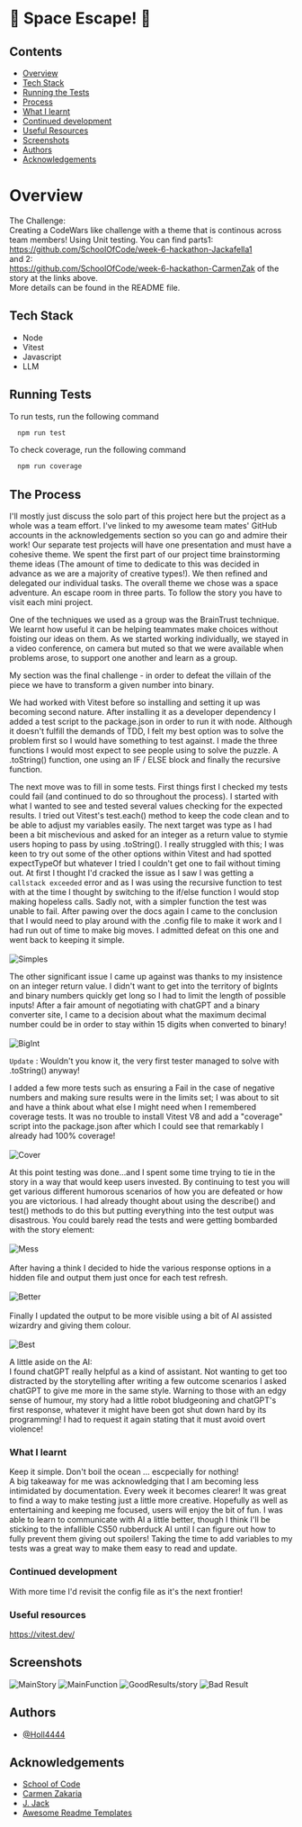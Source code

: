 
# 👾 Space Escape! 👾

## Contents
* [Overview](#overview)
* [Tech Stack](#tech-stack)
* [Running the Tests](#running-tests)
* [Process](#the-process)
* [What I learnt](#what-i-learnt)
* [Continued development](#continued-development)
* [Useful Resources](#useful-resources)
* [Screenshots](#screenshots)
* [Authors](#authors)
* [Acknowledgements](#acknowledgements)

# Overview

The Challenge:\
Creating a CodeWars like challenge with a theme that is continous across team members!
Using Unit testing.
You can find parts1:\
https://github.com/SchoolOfCode/week-6-hackathon-Jackafella1 \
and 2:\
https://github.com/SchoolOfCode/week-6-hackathon-CarmenZak
of the story at the links above.\
More details can be found in the README file.


## Tech Stack

- Node
- Vitest
- Javascript
- LLM


## Running Tests

To run tests, run the following command

```bash
  npm run test
```

To check  coverage, run the following command

```bash
  npm run coverage
```


## The Process
I'll mostly just discuss the solo part of this project here but the project as a whole was a team effort. I've linked to my awesome team mates' GitHub accounts in the acknowledgements section so you can go and admire their work!
Our separate test projects will have one presentation and must have a cohesive theme. We spent the first part of our project time brainstorming theme ideas (The amount of time to dedicate to this was decided in advance as we are a majority of creative types!). We then refined and delegated our individual tasks. The overall theme we chose was a space adventure. An escape room in three parts. To follow the story you have to visit each mini project.

One of the techniques we used as a group was the BrainTrust technique. We learnt how useful it can be helping teammates make choices without foisting our ideas on them. As we started working individually, we stayed in a video conference, on camera but muted so that we were available when problems arose, to support one another and learn as a group.

My section was the final challenge - in order to defeat the villain of the piece we have to transform a given number into binary.

We had worked with Vitest before so installing and setting it up was becoming second nature. After installing it as a developer dependency I added a test script to the package.json in order to run it with node.
Although it doesn't fulfill the demands of TDD, I felt my best option was to solve the problem first so I would have something to test against. I made the three functions I would most expect to see people using to solve the puzzle. A .toString()
function, one using an IF / ELSE block and finally the recursive function.

The next move was to fill in some tests. 
First things first I checked my tests could fail (and continued to do so throughout the process). I started with what I wanted to see and tested several values checking for the expected results. I tried out Vitest's test.each() method to keep the code clean and to be able to adjust my variables easily.
The next target was type as I had been a bit mischevious and asked for an integer as a return value to stymie users hoping to pass by using .toString(). I really struggled with this; I was keen to try out some of the other options within Vitest and had spotted expectTypeOf but whatever I tried I couldn't get one to fail without timing out. At first I thought I'd cracked the issue as I saw I was getting a ``` callstack exceeded``` error and as I was using the recursive function to test with at the time I thought by switching to the if/else function I would stop making hopeless calls. Sadly not, with a simpler function the test was unable to fail. After pawing over the docs again I came to the conclusion that I would need to play around with the .config file to make it work and I had run out of time to make big moves. I admitted defeat on this one and went back to keeping it simple.\
\
![Simples](https://github.com/user-attachments/assets/22a7902a-d552-496b-8877-994e8e990e09)

The other significant issue I came up against was thanks to my insistence on an integer return value. I didn't want to get into the territory of bigInts and binary numbers quickly get long so I had to limit the length of possible inputs! After a fair amount of negotiating with chatGPT and a binary converter site, I came to a decision about what the maximum decimal number could be in order to stay within 15 digits when converted to binary!\
\
![BigInt](https://github.com/user-attachments/assets/9a07a657-1881-4ae0-868a-46415729c1eb)

```Update``` : Wouldn't you know it, the very first tester managed to solve with .toString() anyway!

I added a few more tests such as ensuring a Fail in the case of negative numbers and making sure results were in the limits set; I was about to sit and have a think about what else I might need when I remembered coverage tests. It was no trouble to install Vitest V8 and add a "coverage" script into the package.json after which I could see that remarkably I already had 100% coverage!\
\
![Cover](https://github.com/user-attachments/assets/4b2ecc89-50bd-4107-82a3-90b132394af3)

At this point testing was done...and I spent some time trying to tie in the story in a way that would keep users invested. By continuing to test you will get various different humorous scenarios of how you are defeated or how you are victorious. I had already thought about using the describe() and test() methods to do this but putting everything into the test output was disastrous. You could barely read the tests and were getting bombarded with the story element:\
\
![Mess](https://github.com/user-attachments/assets/d37ccf49-b71d-4014-958f-d6988d675987)
\
\
After having a think I decided to hide the various response options in a hidden file and output them just once for each test refresh.\
\
![Better](https://github.com/user-attachments/assets/805a3dd3-16a3-49c5-a281-c127a0f69961) \
\
Finally I updated the output to be more visible using a bit of AI assisted wizardry and giving them colour.\
\
![Best](https://github.com/user-attachments/assets/7e02c6d8-7b39-4a41-888e-d338516103cc)

A little aside on the AI:\
I found chatGPT really helpful as a kind of assistant. Not wanting to get too distracted by the storytelling after writing a few outcome scenarios I asked chatGPT to give me more in the same style. Warning to those with an edgy sense of humour, my story had a little robot bludgeoning and chatGPT's first response, whatever it might have been got shut down hard by its programming! I had to request it again stating that it must avoid overt violence!



### What I learnt
Keep it simple. Don't boil the ocean ... escpecially for nothing!\
A big takeaway for me was acknowledging that I am becoming less intimidated by documentation. Every week it becomes clearer!
It was great to find a way to make testing just a little more creative. Hopefully as well as entertaining and keeping me focused, users will enjoy the bit of fun.
I was able to learn to communicate with AI a little better, though I think I'll be sticking to the infallible CS50 rubberduck AI until I can figure out how to fully prevent them giving out spoilers!
Taking the time to add variables to my tests was a great way to make them easy to read and update.

### Continued development
With more time I'd revisit the config file as it's the next frontier!

### Useful resources
https://vitest.dev/

## Screenshots
![MainStory](https://github.com/user-attachments/assets/a34d0522-4de3-4189-9de6-ff65343e3e6a)
![MainFunction](https://github.com/user-attachments/assets/bd9e2319-cab0-42b4-9fe2-0a6c60d4d809)
![GoodResults/story](https://github.com/user-attachments/assets/6303e92c-962b-44be-a031-4a6ad77922b9)
![Bad Result](https://github.com/user-attachments/assets/3bd8695f-2e09-4cfe-8b95-7999644d57cf)

## Authors

- [@Holl4444](https://github.com/)

  
## Acknowledgements

 - [School of Code](https://schoolofcode.co.uk/)
 - [Carmen Zakaria](https://github.com/CarmenZak)
 - [J. Jack](https://github.com/Jackafella1)
 - [Awesome Readme Templates](https://awesomeopensource.com/project/elangosundar/awesome-README-templates)


